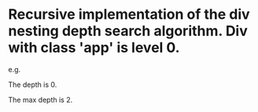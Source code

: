 # Recursive implementation of the div nesting depth search algorithm. Div with class 'app' is level 0.

e.g.
<div class='app'>
</div>

The depth is 0.

<div class='app'>
  <div></div> <!-- 1 -->
  <div>  <!-- 1 -->
    <div></div> <!-- 2 -->
  </div> 
</div>

The max depth is 2.
